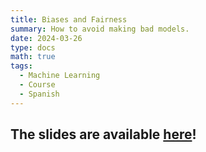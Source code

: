 ```yaml
---
title: Biases and Fairness
summary: How to avoid making bad models.
date: 2024-03-26
type: docs
math: true
tags:
  - Machine Learning
  - Course
  - Spanish
---
```


## The slides are available [here](https://github.com/valbarriere/CC5205-Mineria-Datos-Content/raw/refs/heads/main/slides_es/DM_Biases.pdf)!